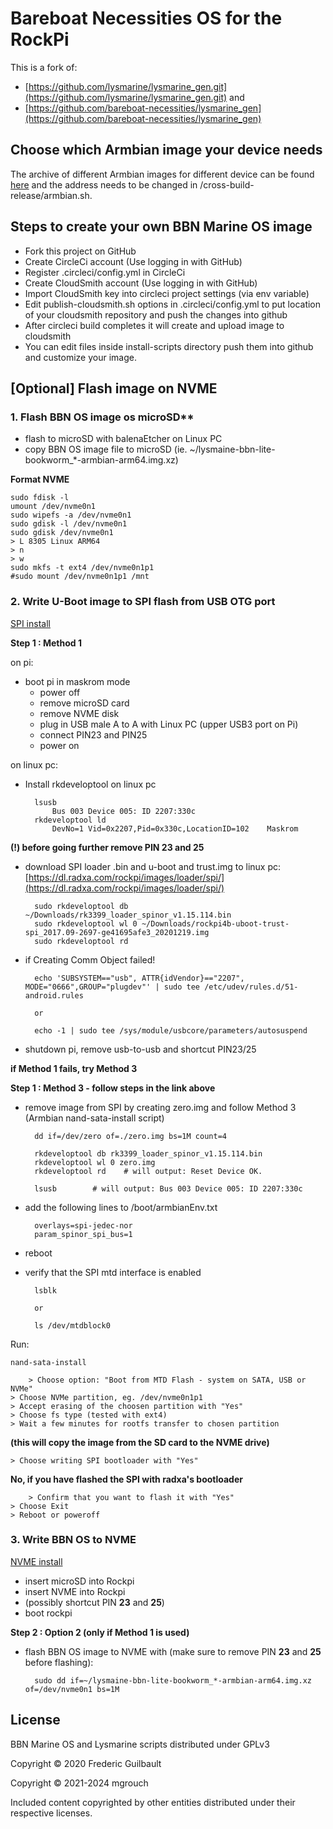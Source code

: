 # Bareboat Necessities OS for the RockPi
This is a fork of:
- [https://github.com/lysmarine/lysmarine_gen.git](https://github.com/lysmarine/lysmarine_gen.git) and
- [https://github.com/bareboat-necessities/lysmarine_gen](https://github.com/bareboat-necessities/lysmarine_gen)

## Choose which Armbian image your device needs
The archive of different Armbian images for different device can be found [here](https://armbian.tnahosting.net/archive) and the address needs to be changed in /cross-build-release/armbian.sh.

## Steps to create your own BBN Marine OS image

* Fork this project on GitHub
* Create CircleCi account (Use logging in with GitHub)
* Register .circleci/config.yml in CircleCi
* Create CloudSmith account (Use logging in with GitHub)
* Import CloudSmith key into circleci project settings (via env variable)
* Edit publish-cloudsmith.sh options in .circleci/config.yml to put location of your cloudsmith repository and push the changes into github
* After circleci build completes it will create and upload image to cloudsmith
* You can edit files inside install-scripts directory push them into github and customize your image.

## [Optional] Flash image on NVME

### 1. Flash BBN OS image os microSD**
- flash to microSD with balenaEtcher on Linux PC 
- copy BBN OS image file to microSD (ie. ~/lysmaine-bbn-lite-bookworm_*-armbian-arm64.img.xz)

**Format NVME**

	sudo fdisk -l
	umount /dev/nvme0n1
	sudo wipefs -a /dev/nvme0n1
	sudo gdisk -l /dev/nvme0n1
	sudo gdisk /dev/nvme0n1
	> L 8305 Linux ARM64
	> n
	> w
	sudo mkfs -t ext4 /dev/nvme0n1p1
	#sudo mount /dev/nvme0n1p1 /mnt

### 2. Write U-Boot image to SPI flash from USB OTG port

[SPI install](https://wiki.radxa.com/Rockpi4/dev/spi-install)

**Step 1 : Method 1**

on pi:
- boot pi in maskrom mode
	- power off
	- remove microSD card
	- remove NVME disk
	- plug in USB male A to A with Linux PC (upper USB3 port on Pi)
	- connect PIN23 and PIN25
	- power on

on linux pc:
- Install rkdeveloptool on linux pc

		lsusb
			Bus 003 Device 005: ID 2207:330c
		rkdeveloptool ld
			DevNo=1	Vid=0x2207,Pid=0x330c,LocationID=102	Maskrom

**(!) before going further remove PIN 23 and 25**
- download SPI loader .bin and u-boot and trust.img to linux pc:
[https://dl.radxa.com/rockpi/images/loader/spi/](https://dl.radxa.com/rockpi/images/loader/spi/)

		sudo rkdeveloptool db ~/Downloads/rk3399_loader_spinor_v1.15.114.bin
		sudo rkdeveloptool wl 0 ~/Downloads/rockpi4b-uboot-trust-spi_2017.09-2697-ge41695afe3_20201219.img
		sudo rkdeveloptool rd

- if Creating Comm Object failed!

		echo 'SUBSYSTEM=="usb", ATTR{idVendor}=="2207", MODE="0666",GROUP="plugdev"' | sudo tee /etc/udev/rules.d/51-android.rules

		or

		echo -1 | sudo tee /sys/module/usbcore/parameters/autosuspend

- shutdown pi, remove usb-to-usb and shortcut PIN23/25

**if Method 1 fails, try Method 3**

**Step 1 : Method 3 - follow steps in the link above**

- remove image from SPI by creating zero.img and follow Method 3 (Armbian nand-sata-install script)

		dd if=/dev/zero of=./zero.img bs=1M count=4
	
		rkdeveloptool db rk3399_loader_spinor_v1.15.114.bin
		rkdeveloptool wl 0 zero.img
		rkdeveloptool rd    # will output: Reset Device OK.
	
		lsusb        # will output: Bus 003 Device 005: ID 2207:330c

- add the following lines to /boot/armbianEnv.txt

	 	overlays=spi-jedec-nor
		param_spinor_spi_bus=1

- reboot
- verify that the SPI mtd interface is enabled
  
		lsblk
	
		or
	
		ls /dev/mtdblock0

Run:

	nand-sata-install

    	> Choose option: "Boot from MTD Flash - system on SATA, USB or NVMe"
   	> Choose NVMe partition, eg. /dev/nvme0n1p1
   	> Accept erasing of the choosen partition with "Yes"
   	> Choose fs type (tested with ext4)
   	> Wait a few minutes for rootfs transfer to chosen partition

**(this will copy the image from the SD card to the NVME drive)**

	> Choose writing SPI bootloader with "Yes"

**No, if you have flashed the SPI with radxa's bootloader**

    	> Confirm that you want to flash it with "Yes"
	> Choose Exit
	> Reboot or poweroff

### 3. Write BBN OS to NVME
[NVME install](http://wiki.radxa.com/Rockpi4/install/NVME)

- insert microSD into Rockpi
- insert NVME into Rockpi
- (possibly shortcut PIN **23** and **25**)
- boot rockpi

**Step 2 : Option 2 (only if Method 1 is used)**

- flash BBN OS image to NVME with (make sure to remove PIN **23** and **25** before flashing):

        sudo dd if=~/lysmaine-bbn-lite-bookworm_*-armbian-arm64.img.xz of=/dev/nvme0n1 bs=1M

## License

BBN Marine OS and Lysmarine scripts distributed under GPLv3

Copyright © 2020 Frederic Guilbault

Copyright © 2021-2024 mgrouch

Included content copyrighted by other entities distributed under their respective licenses.
